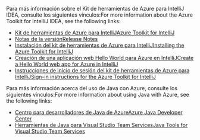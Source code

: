 <span data-ttu-id="e2a1a-101">Para más información sobre el Kit de herramientas de Azure para IntelliJ IDEA, consulte los siguientes vínculos:</span><span class="sxs-lookup"><span data-stu-id="e2a1a-101">For more information about the Azure Toolkit for IntelliJ IDEA, see the following links:</span></span> 

* [<span data-ttu-id="e2a1a-102">Kit de herramientas de Azure para IntelliJ</span><span class="sxs-lookup"><span data-stu-id="e2a1a-102">Azure Toolkit for IntelliJ</span></span>](../intellij/azure-toolkit-for-intellij.md) 
* [<span data-ttu-id="e2a1a-103">Notas de la versión</span><span class="sxs-lookup"><span data-stu-id="e2a1a-103">Release Notes</span></span>](https://github.com/Microsoft/azure-tools-for-java/releases) 
* [<span data-ttu-id="e2a1a-104">Instalación del kit de herramientas de Azure para IntelliJ</span><span class="sxs-lookup"><span data-stu-id="e2a1a-104">Installing the Azure Toolkit for IntelliJ</span></span>](../intellij/azure-toolkit-for-intellij-installation.md) 
* [<span data-ttu-id="e2a1a-105">Creación de una aplicación web Hello World para Azure en IntelliJ</span><span class="sxs-lookup"><span data-stu-id="e2a1a-105">Create a Hello World web app for Azure in IntelliJ</span></span>](../intellij/azure-toolkit-for-intellij-create-hello-world-web-app.md) 
* [<span data-ttu-id="e2a1a-106">Instrucciones de inicio de sesión del kit de herramientas de Azure para IntelliJ</span><span class="sxs-lookup"><span data-stu-id="e2a1a-106">Sign-in instructions for the Azure Toolkit for IntelliJ</span></span>](../intellij/azure-toolkit-for-intellij-sign-in-instructions.md) 

<span data-ttu-id="e2a1a-107">Para más información acerca del uso de Java con Azure, consulte los siguientes vínculos:</span><span class="sxs-lookup"><span data-stu-id="e2a1a-107">For more information about using Java with Azure, see the following links:</span></span> 

* [<span data-ttu-id="e2a1a-108">Centro para desarrolladores de Java de Azure</span><span class="sxs-lookup"><span data-stu-id="e2a1a-108">Azure Java Developer Center</span></span>](https://azure.microsoft.com/develop/java/) 
* [<span data-ttu-id="e2a1a-109">Herramientas de Java para Visual Studio Team Services</span><span class="sxs-lookup"><span data-stu-id="e2a1a-109">Java Tools for Visual Studio Team Services</span></span>](https://java.visualstudio.com/) 
<!-- TODO: Add URLs for Java in VSCode here --> 
